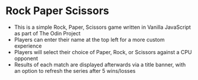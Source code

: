 # Rock Paper Scissors
- This is a simple Rock, Paper, Scissors game written in Vanilla JavaScript as part of The Odin Project
- Players can enter their name at the top left for a more custom experience
- Players will select their choice of Paper, Rock, or Scissors against a CPU opponent
- Results of each match are displayed afterwards via a title banner, with an option to refresh the series after 5 wins/losses
